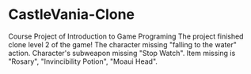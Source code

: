 # CastleVania-Clone
Course Project of Introduction to Game Programing
The project finished clone level 2 of the game!
The character missing "falling to the water" action.
Character's subweapon missing "Stop Watch".
Item missing is "Rosary", "Invincibility Potion", "Moaui Head".
